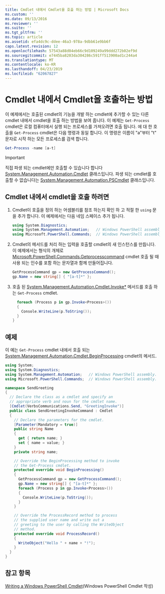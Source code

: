 ```yaml
---
title: Cmdlet 내에서 Cmdlet을 호출 하는 방법 | Microsoft Docs
ms.custom: ''
ms.date: 09/13/2016
ms.reviewer: ''
ms.suite: ''
ms.tgt_pltfrm: ''
ms.topic: article
ms.assetid: efa4dc9c-ddee-46a3-978a-9dbb61e9bb6f
caps.latest.revision: 12
ms.openlocfilehash: 57543a88d04eb66c9d109249a99ddd272b02ef9d
ms.sourcegitcommit: e7445ba8203da304286c591ff513900ad1c244a4
ms.translationtype: MT
ms.contentlocale: ko-KR
ms.lasthandoff: 04/23/2019
ms.locfileid: "62067827"
---
```

# <a name="how-to-invoke-a-cmdlet-from-within-a-cmdlet"></a>Cmdlet 내에서 Cmdlet을 호출하는 방법

이 예제에서는 호출된 cmdlet의 기능을 개발 하는 cmdlet에 추가할 수 있는 다른 cmdlet 내에서 cmdlet을 호출 하는 방법을 보여 줍니다. 이 예제는 `Get-Process` cmdlet은 로컬 컴퓨터에서 실행 되는 프로세스를 가져오려면 호출 됩니다. 에 대 한 호출을 `Get-Process` cmdlet은 다음 명령과 동일 합니다. 이 명령은 이름이 "a"부터 "t" 문자로 시작 하는 모든 프로세스를 검색 합니다.

```powershell
Get-Process -name [a-t]
```

> [!IMPORTANT]
> 직접 파생 되는 cmdlet에만 호출할 수 있습니다 합니다 [System.Management.Automation.Cmdlet](/dotnet/api/System.Management.Automation.Cmdlet) 클래스입니다. 파생 되는 cmdlet를 호출할 수 없습니다는 [System.Management.Automation.PSCmdlet](/dotnet/api/System.Management.Automation.PSCmdlet) 클래스입니다.

## <a name="to-invoke-a-cmdlet-from-within-a-cmdlet"></a>Cmdlet 내에서 cmdlet을 호출 하려면

1. Cmdlet이 호출을 정의 하는 어셈블리를 참조 하는지 확인 하 고 적절 한 `using` 문을 추가 합니다. 이 예제에서는 다음 네임 스페이스 추가 됩니다.

    ```csharp
    using System.Diagnostics;
    using System.Management.Automation;   // Windows PowerShell assembly.
    using Microsoft.PowerShell.Commands;  // Windows PowerShell assembly.
    ```

2. Cmdlet의 메서드를 처리 하는 입력을 호출할 cmdlet의 새 인스턴스를 만듭니다. 이 예제에서는 형식의 개체로 [Microsoft.PowerShell.Commands.Getprocesscommand](/dotnet/api/Microsoft.PowerShell.Commands.GetProcessCommand) cmdlet 호출 될 때 사용 되는 인수를 포함 하는 문자열과 함께 만들어집니다.

    ```csharp
    GetProcessCommand gp = new GetProcessCommand();
    gp.Name = new string[] { "[a-t]*" };
    ```

3. 호출 된 [System.Management.Automation.Cmdlet.Invoke*](/dotnet/api/System.Management.Automation.Cmdlet.Invoke) 메서드를 호출 하는 `Get-Process` cmdlet.

    ```csharp
      foreach (Process p in gp.Invoke<Process>())
      {
        Console.WriteLine(p.ToString());
      }
    }
    ```

## <a name="example"></a>예제

이 예는 `Get-Process` cmdlet 내에서 호출 되는 [System.Management.Automation.Cmdlet.BeginProcessing](/dotnet/api/System.Management.Automation.Cmdlet.BeginProcessing) cmdlet의 메서드.

```csharp
using System;
using System.Diagnostics;
using System.Management.Automation;   // Windows PowerShell assembly.
using Microsoft.PowerShell.Commands;  // Windows PowerShell assembly.

namespace SendGreeting
{
  // Declare the class as a cmdlet and specify an
  // appropriate verb and noun for the cmdlet name.
  [Cmdlet(VerbsCommunications.Send, "GreetingInvoke")]
  public class SendGreetingInvokeCommand : Cmdlet
  {
    // Declare the parameters for the cmdlet.
    [Parameter(Mandatory = true)]
    public string Name
    {
      get { return name; }
      set { name = value; }
    }
    private string name;

    // Override the BeginProcessing method to invoke
    // the Get-Process cmdlet.
    protected override void BeginProcessing()
    {
      GetProcessCommand gp = new GetProcessCommand();
      gp.Name = new string[] { "[a-t]*" };
      foreach (Process p in gp.Invoke<Process>())
      {
        Console.WriteLine(p.ToString());
      }
    }

    // Override the ProcessRecord method to process
    // the supplied user name and write out a
    // greeting to the user by calling the WriteObject
    // method.
    protected override void ProcessRecord()
    {
      WriteObject("Hello " + name + "!");
    }
  }
}
```

## <a name="see-also"></a>참고 항목

[Writing a Windows PowerShell Cmdlet](./writing-a-windows-powershell-cmdlet.md)(Windows PowerShell Cmdlet 작성)
